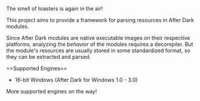 The smell of toasters is again in the air!

This project aims to provide a framework for parsing
resources in After Dark modules. 

Since After Dark modules are native executable images on their 
respective platforms, analyzing the _behavior_ of the modules 
requires a decompiler. But the module's resources are usually
stored in some standardized format, so they can be extracted
and parsed.

==Supported Engines==
 * 16-bit Windows (After Dark for Windows 1.0 - 3.0)

More supported engines on the way!